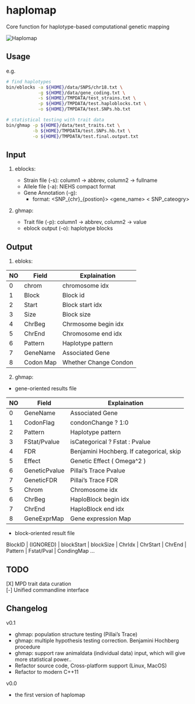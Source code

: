 
# haplomap
Core function for haplotype-based computational genetic mapping  

![Haplomap](https://github.com/zqfang/haplomap/workflows/Haplomap/badge.svg)


## Usage
e.g.
```bash
# find haplotypes
bin/eblocks -a ${HOME}/data/SNPS/chr18.txt \
            -g ${HOME}/data/gene_coding.txt \
            -s ${HOME}/TMPDATA/test_strains.txt \
            -p ${HOME}/TMPDATA/test.haploblocks.txt \
            -o ${HOME}/TMPDATA/test.SNPs.hb.txt

# statistical testing with trait data
bin/ghmap -p ${HOME}/data/test_traits.txt \
          -b ${HOME}/TMPDATA/test.SNPs.hb.txt \
          -o ${HOME}/TMPDATA/test.final.output.txt
```


## Input
1. eblocks:
    - Strain file (-s): column1 -> abbrev, column2 -> fullname
    - Allele file (-a): NIEHS compact format
    - Gene Annotation (-g): 
       - format: <SNP_{chr}_{postion}>  <gene_name>  < SNP_cateogry> 

2. ghmap:
    - Trait file (-p):  column1 -> abbrev, column2 -> value
    - eblock output (-o): haplotype blocks

## Output

1. ebloks:

| NO | Field | Explaination |
|--- | ---- | ------------ |
|0 |chrom | chromosome idx      |
|1 |Block | Block id            |
|2 |Start | Block start idx     |
|3 |Size  | Block size          |
|4 |ChrBeg| Chrmosome begin idx |
|5 |ChrEnd| Chromosome end idx  |
|6 |Pattern | Haplotype pattern |
|7 |GeneName| Associated Gene   |
|8 |Codon Map | Whether Change Condon |

2. ghmap:
  * gene-oriented results file

| NO |Field | Explaination |
|---| ---- | ------------ |
|0 |GeneName   | Associated Gene     |
|1 |CodonFlag  | condonChange ? 1:0  |
|2 |Pattern    | Haplotype pattern   |
|3 |FStat/Pvalue | isCategorical ? Fstat : Pvalue |
|4 |FDR        | Benjamini Hochberg. If categorical, skip |
|5 |Effect     | Genetic Effect ( Omega^2 )   |
|6 |GeneticPvalue | Pillai’s Trace Pvalue |
|7 |GeneticFDR |   Pillai’s Trace FDR |
|5 |Chrom      | Chromosome idx      |
|6 |ChrBeg     | HaploBlock begin idx|
|7 |ChrEnd     | HaploBlock end idx  |
|8 |GeneExprMap| Gene expression Map |

  * block-oriented result file

BlockID | (IGNORED) | blockStart | blockSize | ChrIdx | ChrStart | ChrEnd | Pattern | Fstat/Pval | CondingMap ...

## TODO
[X] MPD trait data curation  
[-] Unified commandline interface 

## Changelog
v0.1
* ghmap: population structure testing (Pillai’s Trace)
* ghmap: multiple hypothesis testing correction. Benjamini Hochberg procedure
* ghmap: support raw animaldata (individual data) input, which will give more statistical power..
* Refactor source code, Cross-platform support (Linux, MacOS)
* Refactor to modern C++11

v0.0
* the first version of haplomap